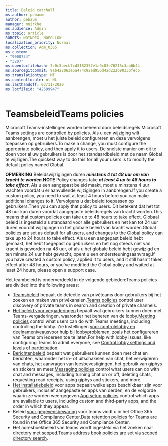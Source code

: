 ```yaml
---
title: Beleid catchall
ms.author: pebaum
author: pebaum
manager: mnirkhe
ms.audience: Admin
ms.topic: article
ROBOTS: NOINDEX, NOFOLLOW
localization_priority: Normal
ms.collection: Adm_O365
ms.custom:
- "9000734"
- "3207"
ms.openlocfilehash: 7c0c5becb7cd3182357e1a9c83e76215c3ab6b44
ms.sourcegitcommit: 9ab422063e5a474c92ed956d42d222b90336fecb
ms.translationtype: MT
ms.contentlocale: nl-NL
ms.lasthandoff: 03/11/2020
ms.locfileid: "42599947"
---
```

# <a name="teams-policies"></a><span data-ttu-id="8c179-102">Teamsbeleid</span><span class="sxs-lookup"><span data-stu-id="8c179-102">Teams policies</span></span>

<span data-ttu-id="8c179-103">Microsoft Teams-instellingen worden beheerd door beleidsregels.</span><span class="sxs-lookup"><span data-stu-id="8c179-103">Microsoft Teams settings are controlled by policies.</span></span> <span data-ttu-id="8c179-104">Als u een wijziging wilt aanbrengen, moet u het juiste beleid configureren en deze vervolgens toepassen op gebruikers.</span><span class="sxs-lookup"><span data-stu-id="8c179-104">To make a change, you must configure the appropriate policy, and then apply it to users.</span></span> <span data-ttu-id="8c179-105">De snelste manier om dit te doen voor al uw gebruikers is door het standaardbeleid met de naam Global te wijzigen.</span><span class="sxs-lookup"><span data-stu-id="8c179-105">The quickest way to do this for all your users is to modify the default policy named Global.</span></span> 

<span data-ttu-id="8c179-106">**OPMERKING** Beleidswijzigingen duren ***minstens 4 tot 48 uur om van kracht te worden***.</span><span class="sxs-lookup"><span data-stu-id="8c179-106">**NOTE** Policy changes take ***at least 4 up to 48 hours to take effect***.</span></span> <span data-ttu-id="8c179-107">Als u een aangepast beleid maakt, moet u minstens 4 uur wachten voordat u er aanvullende wijzigingen in aanbrengen.</span><span class="sxs-lookup"><span data-stu-id="8c179-107">If you create a custom policy, you need to wait at least 4 hours before you can make additional changes to it.</span></span> <span data-ttu-id="8c179-108">Vervolgens u dat beleid toepassen op gebruikers.</span><span class="sxs-lookup"><span data-stu-id="8c179-108">Then you can apply that policy to users.</span></span> <span data-ttu-id="8c179-109">Dit betekent dat het tot 48 uur kan duren voordat aangepaste beleidsregels van kracht worden.</span><span class="sxs-lookup"><span data-stu-id="8c179-109">This means that custom policies can take up to 48 hours to take effect.</span></span> <span data-ttu-id="8c179-110">Globaal beleid is ingesteld als standaard voor alle gebruikers en het kan tot 24 uur duren voordat wijzigingen in het globale beleid van kracht worden.</span><span class="sxs-lookup"><span data-stu-id="8c179-110">Global policies are set as default for all users, and changes to the Global policy can take up to 24 hours to take effect.</span></span> <span data-ttu-id="8c179-111">Als u een aangepast beleid hebt gemaakt, het hebt toegepast op gebruikers en het nog steeds niet van kracht is geworden na 48 uur, of als u het globale beleid hebt gewijzigd en ten minste 24 uur hebt gewacht, opent u een ondersteuningsaanvraag.</span><span class="sxs-lookup"><span data-stu-id="8c179-111">If you have created a custom policy, applied it to users, and it still hasn't taken effect after 48 hours, or you've modified the Global policy and waited at least 24 hours, please open a support case.</span></span>

<span data-ttu-id="8c179-112">Het teambeleid is onderverdeeld in de volgende gebieden:</span><span class="sxs-lookup"><span data-stu-id="8c179-112">Teams policies are divided into the following areas:</span></span>

- <span data-ttu-id="8c179-113">[Teamsbeleid](https://docs.microsoft.com/MicrosoftTeams/teams-policies) bepaalt de detectie van privéteams door gebruikers bij het zoeken en maken van privékanalen.</span><span class="sxs-lookup"><span data-stu-id="8c179-113">[Teams policies](https://docs.microsoft.com/MicrosoftTeams/teams-policies) control user discovery of private teams in search and creation of private channels.</span></span>  
- <span data-ttu-id="8c179-114">[Het beleid voor vergaderingen](https://docs.microsoft.com/microsoftteams/meeting-policies-in-teams) bepaalt wat gebruikers kunnen doen met Teams-vergaderingen, waaronder het beheren van de lobby.</span><span class="sxs-lookup"><span data-stu-id="8c179-114">[Meeting policies](https://docs.microsoft.com/microsoftteams/meeting-policies-in-teams) control what users can do with Teams meetings, including controlling the lobby.</span></span> <span data-ttu-id="8c179-115">Zie Instellingen [voor controlelobby en deelnameniveaus](https://docs.microsoft.com/alchemyinsights/bypass-lobby)voor hulp bij lobbyproblemen, zoals het configureren van Teams om iedereen toe te laten.</span><span class="sxs-lookup"><span data-stu-id="8c179-115">For help with lobby issues, like configuring Teams to admit everyone, see [Control lobby settings and levels of participation](https://docs.microsoft.com/alchemyinsights/bypass-lobby).</span></span>
- <span data-ttu-id="8c179-116">[Berichtenbeleid](https://docs.microsoft.com/microsoftteams/messaging-policies-in-teams) bepaalt wat gebruikers kunnen doen met chat en berichten, waaronder het in- of uitschakelen van chat, het verwijderen van chats, het aanvragen van leesbevestigingen, het gebruik van giphys en stickers en meer.</span><span class="sxs-lookup"><span data-stu-id="8c179-116">[Messaging policies](https://docs.microsoft.com/microsoftteams/messaging-policies-in-teams) control what users can do with chat and messages, including turning chat on or off, deleting chats, requesting read receipts, using giphys and stickers, and more.</span></span>
- <span data-ttu-id="8c179-117">[Het installatiebeleid](https://docs.microsoft.com/MicrosoftTeams/teams-app-setup-policies) voor apps bepaalt welke apps beschikbaar zijn voor gebruikers, inclusief aangepaste en apps van derden, en de volgorde waarin ze worden weergegeven.</span><span class="sxs-lookup"><span data-stu-id="8c179-117">[App setup policies](https://docs.microsoft.com/MicrosoftTeams/teams-app-setup-policies) control which apps are available to users, including custom and third-party apps, and the order in which they appear.</span></span>  
- <span data-ttu-id="8c179-118">Beleid [voor gegevensbewaring](https://docs.microsoft.com/microsoftteams/retention-policies) voor teams vindt u in het Office 365 Security and Compliance Center.</span><span class="sxs-lookup"><span data-stu-id="8c179-118">Data [retention policies](https://docs.microsoft.com/microsoftteams/retention-policies) for Teams are found in the Office 365 Security and Compliance Center.</span></span>
- <span data-ttu-id="8c179-119">Het adresboekbeleid van teams wordt ingesteld via het zoeken naar directory met [scoped.](https://docs.microsoft.com/MicrosoftTeams/teams-scoped-directory-search)</span><span class="sxs-lookup"><span data-stu-id="8c179-119">Teams address book policies are set via [scoped directory search](https://docs.microsoft.com/MicrosoftTeams/teams-scoped-directory-search).</span></span>